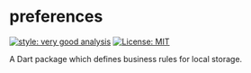 # preferences

[![style: very good analysis][very_good_analysis_badge]][very_good_analysis_link]
[![License: MIT][license_badge]][license_link]

A Dart package which defines business rules for local storage.

[license_badge]: https://img.shields.io/badge/license-MIT-blue.svg
[license_link]: https://opensource.org/licenses/MIT
[very_good_analysis_badge]: https://img.shields.io/badge/style-very_good_analysis-B22C89.svg
[very_good_analysis_link]: https://pub.dev/packages/very_good_analysis